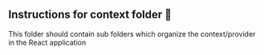 ## Instructions for context folder 🚢

This folder should contain sub folders which organize the context/provider in the React application
